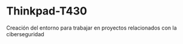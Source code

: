 # Thinkpad-T430
Creación del entorno para trabajar en proyectos relacionados con la ciberseguridad 

